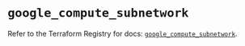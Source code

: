# `google_compute_subnetwork`

Refer to the Terraform Registry for docs: [`google_compute_subnetwork`](https://registry.terraform.io/providers/hashicorp/google/6.35.0/docs/resources/compute_subnetwork).

